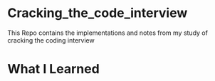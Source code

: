# Cracking_the_code_interview
This Repo contains the implementations and notes from my study of cracking the coding interview

# What I Learned
